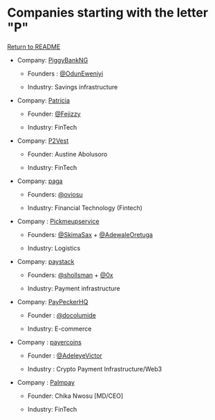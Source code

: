 # Companies starting with the letter "P"

[Return to README](../README.md)

- Company: [PiggyBankNG](https://www.piggyvest.com/)

  - Founders : [@OdunEweniyi](https://twitter.com/OdunEweniyi)

  - Industry: Savings infrastructure

- Company: [Patricia](https://www.mypatricia.co/)

  - Founder: [@Fejizzy](https://twitter.com/Fejizzy)

  - Industry: FinTech
 
- Company: [P2Vest](https://p2vest.com)

  - Founder: Austine Abolusoro

  - Industry: FinTech

- Company: [paga](https://www.mypaga.com/)

  - Founders: [@oviosu](https://twitter.com/oviosu)

  - Industry: Financial Technology (Fintech)

- Company : [Pickmeupservice](https://mobile.pickmeup.com.ng)

  - Founders: [@SkimaSax](https://twitter.com/SkimaSax) + [@AdewaleOretuga](https://twitter.com/AdewaleOretuga)

  - Industry: Logistics

- Company: [paystack](https://paystack.com/)

  - Founders: [@shollsman](https://twitter.com/shollsman) + [@0x](https://twitter.com/Ox)

  - Industry: Payment infrastructure

- Company: [PayPeckerHQ](https://paypecker.co/)

  - Founder : [@docolumide](https://twitter.com/docolumide)

  - Industry: E-commerce

- Company : [payercoins](https://www.payercoins.com/)

  - Founder : [@AdeleyeVictor](https://twitter.com/AdeleyeVictor)

  - Industry : Crypto Payment Infrastructure/Web3
 
- Company : [Palmpay](https://www.palmpay.com/)

  - Founder: Chika Nwosu [MD/CEO]
  
  - Industry: FinTech
